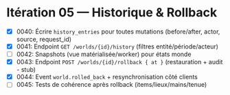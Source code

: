 # Itération 05 — Historique & Rollback

- [x] 0040: Écrire `history_entries` pour toutes mutations (before/after, actor, source, request_id)
- [x] 0041: Endpoint `GET /worlds/{id}/history` (filtres entité/période/acteur)
- [ ] 0042: Snapshots (vue matérialisée/worker) pour états monde
- [x] 0043: Endpoint `POST /worlds/{id}/rollback { at }` (restauration + audit - stub)
- [x] 0044: Event `world.rolled_back` + resynchronisation côté clients
- [ ] 0045: Tests de cohérence après rollback (items/lieux/mains/tenue)
